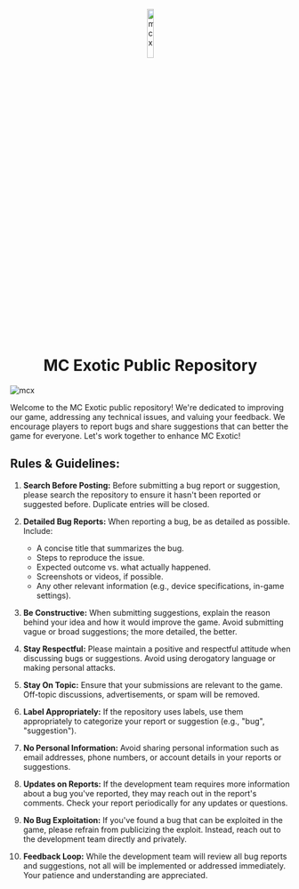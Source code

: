 <p align='center'><a href="https://ibb.co/2gZZxQw"><img src="https://i.ibb.co/2gZZxQw/mcx.png" alt="mcx" border="0" width=15%></a></p>
<h1 align='center'> MC Exotic Public Repository </h1>
<img src="https://custom-icon-badges.demolab.com/badge/-MCX%20Discord-purple?style=for-the-badge&logo=Discord&logoColor=white" alt="mcx"/></a>

Welcome to the MC Exotic public repository! We're dedicated to improving our game, addressing any technical issues, and valuing your feedback. We encourage players to report bugs and share suggestions that can better the game for everyone. Let's work together to enhance MC Exotic!

## Rules & Guidelines:

1. **Search Before Posting:** Before submitting a bug report or suggestion, please search the repository to ensure it hasn't been reported or suggested before. Duplicate entries will be closed.
2. **Detailed Bug Reports:** When reporting a bug, be as detailed as possible. Include:

   + A concise title that summarizes the bug.
   + Steps to reproduce the issue.
   + Expected outcome vs. what actually happened.
   + Screenshots or videos, if possible.
   + Any other relevant information (e.g., device specifications, in-game settings).
     
3. **Be Constructive:** When submitting suggestions, explain the reason behind your idea and how it would improve the game. Avoid submitting vague or broad suggestions; the more detailed, the better.
4. **Stay Respectful:** Please maintain a positive and respectful attitude when discussing bugs or suggestions. Avoid using derogatory language or making personal attacks.
5. **Stay On Topic:** Ensure that your submissions are relevant to the game. Off-topic discussions, advertisements, or spam will be removed.
6. **Label Appropriately:** If the repository uses labels, use them appropriately to categorize your report or suggestion (e.g., "bug", "suggestion").
7. **No Personal Information:** Avoid sharing personal information such as email addresses, phone numbers, or account details in your reports or suggestions.
8. **Updates on Reports:** If the development team requires more information about a bug you've reported, they may reach out in the report's comments. Check your report periodically for any updates or questions.
9. **No Bug Exploitation:** If you've found a bug that can be exploited in the game, please refrain from publicizing the exploit. Instead, reach out to the development team directly and privately.
10. **Feedback Loop:** While the development team will review all bug reports and suggestions, not all will be implemented or addressed immediately. Your patience and understanding are appreciated.

